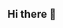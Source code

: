 ## Hi there 👋

<!--Muhammad Awais — Software Engineer
Hi there! I'm Muhammad Awais, a passionate software engineer focused on building clean, efficient, and scalable solutions. I love working across the full stack, experimenting with new technologies, and solving real-world problems with code.

💻 What I Do
🔧 Software Development (Web, APIs, Backend Systems)

☁️ Cloud & DevOps Enthusiast (AWS, Docker, CI/CD)

🛠️ Open Source Contributor & Continuous Learner

🧠 Focused on clean code, test-driven development, and scalable architecture

🚀 Tech Stack
Languages: JavaScript, TypeScript, Python, C#, Java

Frontend: React, Next.js, Tailwind CSS, Vue.js

Backend: Node.js, Express, NestJS, Django, ASP.NET

Databases: PostgreSQL, MongoDB, MySQL, Redis

DevOps: Docker, GitHub Actions, AWS, Vercel, Nginx


**awais1915/awais1915** is a ✨ _special_ ✨ repository because its `README.md` (this file) appears on your GitHub profile.

Here are some ideas to get you started:

- 🔭 I’m currently working on ...
- 🌱 I’m currently learning ...
- 👯 I’m looking to collaborate on ...
- 🤔 I’m looking for help with ...
- 💬 Ask me about ...
- 📫 How to reach me: ...
- 😄 Pronouns: ...
- ⚡ Fun fact: ...
-->
